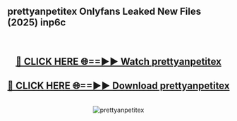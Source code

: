 <h2>prettyanpetitex Onlyfans Leaked New Files (2025) inp6c</h2>
<br>
<div align="center">
<h2><a href="https://mediafiles.top/prettyanpetitex&ref=git" rel="nofollow">🔴 CLICK HERE 🌐==►► Watch prettyanpetitex</a></h2>
<h2><a href="https://mediafiles.top/prettyanpetitex&ref=git" rel="nofollow">🔴 CLICK HERE 🌐==►► Download prettyanpetitex</a></h2>
<br>
<a href="https://mediafiles.top/prettyanpetitex&ref=git" rel="nofollow" data-target="animated-image.originalLink"><img src="https://i.ibb.co.com/xMMVF88/686577567.gif" alt="prettyanpetitex" style="max-width: 100%; display: inline-block;" data-target="animated-image.originalImage"></a>
</div>
<br>
<br>